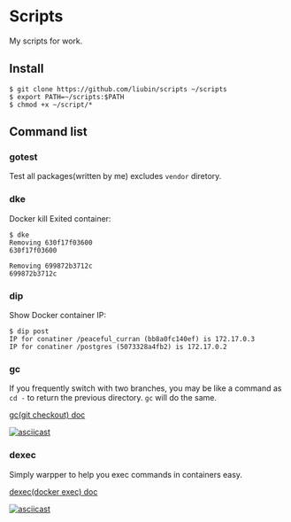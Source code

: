 # Scripts

My scripts for work.

## Install

```
$ git clone https://github.com/liubin/scripts ~/scripts
$ export PATH=~/scripts:$PATH
$ chmod +x ~/script/*
```

## Command list

### gotest

Test all packages(written by me) excludes `vendor` diretory.

### dke

Docker kill Exited container:

```
$ dke
Removing 630f17f03600
630f17f03600

Removing 699872b3712c
699872b3712c
```

### dip

Show Docker container IP:

```
$ dip post
IP for conatiner /peaceful_curran (bb8a0fc140ef) is 172.17.0.3
IP for conatiner /postgres (5073328a4fb2) is 172.17.0.2
```

### gc

If you frequently switch with two branches, you may be like a command as `cd -` to return the previous directory. `gc` will do the same.

[gc(git checkout) doc](docs/gc.md)

[![asciicast](https://asciinema.org/a/drprjbjaz46py8db8brea1muu.png)](https://asciinema.org/a/drprjbjaz46py8db8brea1muu)

### dexec

Simply warpper to help you exec commands in containers easy.

[dexec(docker exec) doc](docs/dexec.md)

[![asciicast](https://asciinema.org/a/b9bxcyf4iamfnoc8wzu3udm3i.png)](https://asciinema.org/a/b9bxcyf4iamfnoc8wzu3udm3i)
